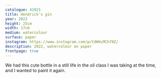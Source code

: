 ```yaml
---
catalogue: 41921
title: Hendrick's gin
year: 2022
height: 25cm
width: 17cm
medium: watercolour
surface: paper
instagram: https://www.instagram.com/p/CdWkLMCh78Z/
description: 2022, watercolour on paper
frontpage: true
---
```

We had this cute bottle in a still life in the oil class I was taking at the time, and I wanted to paint it again.
